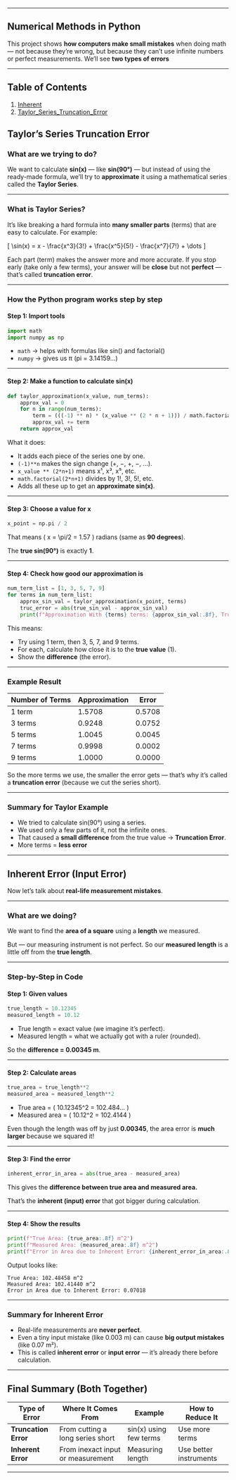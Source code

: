 
---

## Numerical Methods in Python 

This project shows **how computers make small mistakes** when doing math — not because they’re wrong, but because they can’t use infinite numbers or perfect measurements.
We’ll see **two types of errors** 

---
## Table of Contents

1. [Inherent](#Inherent)
2. [Taylor_Series_Truncation_Error](#Taylor_Series_Truncation_Error)


## Taylor’s Series Truncation Error

### What are we trying to do?

We want to calculate **sin(x)** — like **sin(90°)** — but instead of using the ready-made formula,
we’ll try to **approximate** it using a mathematical series called the **Taylor Series**.

---

### What is Taylor Series?

It’s like breaking a hard formula into **many smaller parts** (terms) that are easy to calculate.
For example:

[
\sin(x) = x - \frac{x^3}{3!} + \frac{x^5}{5!} - \frac{x^7}{7!} + \dots
]

Each part (term) makes the answer more and more accurate.
If you stop early (take only a few terms), your answer will be **close** but not **perfect** — that’s called **truncation error**.

---

### How the Python program works step by step

#### Step 1: Import tools

```python
import math
import numpy as np
```

* `math` → helps with formulas like sin() and factorial()
* `numpy` → gives us π (pi = 3.14159...)

---

#### Step 2: Make a function to calculate sin(x)

```python
def taylor_approximation(x_value, num_terms):
    approx_val = 0
    for n in range(num_terms):
        term = (((-1) ** n) * (x_value ** (2 * n + 1))) / math.factorial(2 * n + 1)
        approx_val += term
    return approx_val
```

What it does:

* It adds each piece of the series one by one.
* `(-1)**n` makes the sign change (+, −, +, −, …).
* `x_value ** (2*n+1)` means x¹, x³, x⁵, etc.
* `math.factorial(2*n+1)` divides by 1!, 3!, 5!, etc.
* Adds all these up to get an **approximate sin(x)**.

---

#### Step 3: Choose a value for x

```python
x_point = np.pi / 2
```

That means ( x = \pi/2 = 1.57 ) radians (same as **90 degrees**).

The **true sin(90°)** is exactly **1**.

---

#### Step 4: Check how good our approximation is

```python
num_term_list = [1, 3, 5, 7, 9]
for terms in num_term_list:
    approx_sin_val = taylor_approximation(x_point, terms)
    truc_error = abs(true_sin_val - approx_sin_val)
    print(f"Approximation With {terms} terms: {approx_sin_val:.8f}, Truncation Error: {truc_error:.8f}")
```

This means:

* Try using 1 term, then 3, 5, 7, and 9 terms.
* For each, calculate how close it is to the **true value** (1).
* Show the **difference** (the error).

---

### Example Result

| Number of Terms | Approximation | Error  |
| --------------- | ------------- | ------ |
| 1 term          | 1.5708        | 0.5708 |
| 3 terms         | 0.9248        | 0.0752 |
| 5 terms         | 1.0045        | 0.0045 |
| 7 terms         | 0.9998        | 0.0002 |
| 9 terms         | 1.0000        | 0.0000 |

So the more terms we use, the smaller the error gets —
that’s why it’s called a **truncation error** (because we cut the series short).

---

### Summary for Taylor Example

* We tried to calculate sin(90°) using a series.
* We used only a few parts of it, not the infinite ones.
* That caused a **small difference** from the true value → **Truncation Error**.
* More terms = **less error**

---

## Inherent Error (Input Error)

Now let’s talk about **real-life measurement mistakes**.

---

### What are we doing?

We want to find the **area of a square** using a **length** we measured.

But — our measuring instrument is not perfect.
So our **measured length** is a little off from the **true length**.

---

### Step-by-Step in Code

#### Step 1: Given values

```python
true_length = 10.12345
measured_length = 10.12
```

* True length = exact value (we imagine it’s perfect).
* Measured length = what we actually got with a ruler (rounded).

So the **difference = 0.00345 m**.

---

#### Step 2: Calculate areas

```python
true_area = true_length**2
measured_area = measured_length**2
```

* True area = ( 10.12345^2 = 102.484... )
* Measured area = ( 10.12^2 = 102.4144 )

Even though the length was off by just **0.00345**,
the area error is **much larger** because we squared it!

---

#### Step 3: Find the error

```python
inherent_error_in_area = abs(true_area - measured_area)
```

This gives the **difference between true area and measured area.**

That’s the **inherent (input) error** that got bigger during calculation.

---

#### Step 4: Show the results

```python
print(f"True Area: {true_area:.8f} m^2")
print(f"Measured Area: {measured_area:.8f} m^2")
print(f"Error in Area due to Inherent Error: {inherent_error_in_area:.8f}")
```

Output looks like:

```
True Area: 102.48458 m^2
Measured Area: 102.41440 m^2
Error in Area due to Inherent Error: 0.07018
```

---

###  Summary for Inherent Error

* Real-life measurements are **never perfect**.
* Even a tiny input mistake (like 0.003 m) can cause **big output mistakes** (like 0.07 m²).
* This is called **inherent error** or **input error** — it’s already there before calculation.

---

##  Final Summary (Both Together)

| Type of Error        | Where It Comes From               | Example                | How to Reduce It       |
| -------------------- | --------------------------------- | ---------------------- | ---------------------- |
| **Truncation Error** | From cutting a long series short  | sin(x) using few terms | Use more terms         |
| **Inherent Error**   | From inexact input or measurement | Measuring length       | Use better instruments |

---


